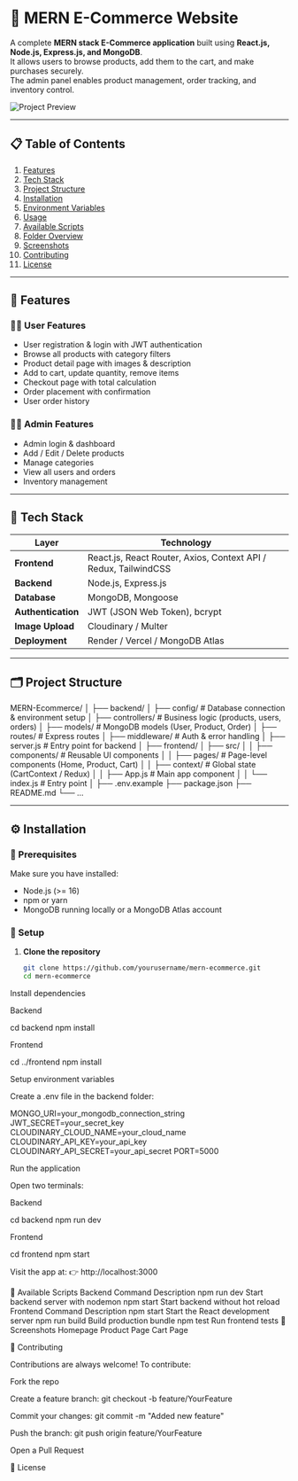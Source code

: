 # 🛒 MERN E-Commerce Website

A complete **MERN stack E-Commerce application** built using **React.js, Node.js, Express.js, and MongoDB**.  
It allows users to browse products, add them to the cart, and make purchases securely.  
The admin panel enables product management, order tracking, and inventory control.

![Project Preview](./preview.png)

---

## 📋 Table of Contents

1. [Features](#features)  
2. [Tech Stack](#tech-stack)  
3. [Project Structure](#project-structure)  
4. [Installation](#installation)  
5. [Environment Variables](#environment-variables)  
6. [Usage](#usage)  
7. [Available Scripts](#available-scripts)  
8. [Folder Overview](#folder-overview)  
9. [Screenshots](#screenshots)  
10. [Contributing](#contributing)  
11. [License](#license)  

---

## 🚀 Features

### 👨‍💻 User Features
- User registration & login with JWT authentication  
- Browse all products with category filters  
- Product detail page with images & description  
- Add to cart, update quantity, remove items  
- Checkout page with total calculation  
- Order placement with confirmation  
- User order history  

### 🧑‍💼 Admin Features
- Admin login & dashboard  
- Add / Edit / Delete products  
- Manage categories  
- View all users and orders  
- Inventory management  

---

## 🧠 Tech Stack

| Layer | Technology |
|-------|-------------|
| **Frontend** | React.js, React Router, Axios, Context API / Redux, TailwindCSS |
| **Backend** | Node.js, Express.js |
| **Database** | MongoDB, Mongoose |
| **Authentication** | JWT (JSON Web Token), bcrypt |
| **Image Upload** | Cloudinary / Multer |
| **Deployment** | Render / Vercel / MongoDB Atlas |

---

## 🗂️ Project Structure

MERN-Ecommerce/
│
├── backend/
│ ├── config/ # Database connection & environment setup
│ ├── controllers/ # Business logic (products, users, orders)
│ ├── models/ # MongoDB models (User, Product, Order)
│ ├── routes/ # Express routes
│ ├── middleware/ # Auth & error handling
│ ├── server.js # Entry point for backend
│
├── frontend/
│ ├── src/
│ │ ├── components/ # Reusable UI components
│ │ ├── pages/ # Page-level components (Home, Product, Cart)
│ │ ├── context/ # Global state (CartContext / Redux)
│ │ ├── App.js # Main app component
│ │ └── index.js # Entry point
│
├── .env.example
├── package.json
├── README.md
└── ...


---

## ⚙️ Installation

### 🧩 Prerequisites
Make sure you have installed:
- Node.js (>= 16)
- npm or yarn
- MongoDB running locally or a MongoDB Atlas account

### 🔧 Setup

1. **Clone the repository**
   ```bash
   git clone https://github.com/yourusername/mern-ecommerce.git
   cd mern-ecommerce


Install dependencies

Backend

cd backend
npm install


Frontend

cd ../frontend
npm install


Setup environment variables

Create a .env file in the backend folder:

MONGO_URI=your_mongodb_connection_string
JWT_SECRET=your_secret_key
CLOUDINARY_CLOUD_NAME=your_cloud_name
CLOUDINARY_API_KEY=your_api_key
CLOUDINARY_API_SECRET=your_api_secret
PORT=5000


Run the application

Open two terminals:

Backend

cd backend
npm run dev


Frontend

cd frontend
npm start


Visit the app at:
👉 http://localhost:3000

📜 Available Scripts
Backend
Command	Description
npm run dev	Start backend server with nodemon
npm start	Start backend without hot reload
Frontend
Command	Description
npm start	Start the React development server
npm run build	Build production bundle
npm test	Run frontend tests
🌈 Screenshots
Homepage	Product Page	Cart Page

	
	
🤝 Contributing

Contributions are always welcome!
To contribute:

Fork the repo

Create a feature branch: git checkout -b feature/YourFeature

Commit your changes: git commit -m "Added new feature"

Push the branch: git push origin feature/YourFeature

Open a Pull Request

📄 License